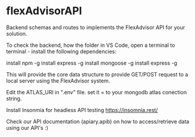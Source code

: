 # flexAdvisorAPI
Backend schemas and routes to implements the FlexAdvisor API for your solution.

To check the backend, how the folder in VS Code, open a terminal to terminal - install the following dependencies:

install npm -g
install express -g
install mongoose -g
install express -g

This will provide the core data structure to provide GET/POST request to a local server using the FlexAdvisor system.

Edit the ATLAS_URI in ".env" file.
set it = to your mongodb atlas conection string.


Install Insonmia for headless API testing
https://insomnia.rest/

Check our API documentation (apiary.apib) on how to access/retrieve data using our API's 
:)
